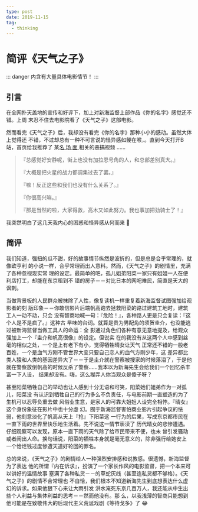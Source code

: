 ```yaml
---
type: post
date: 2019-11-15
tag:
  - thinking
---
```


# 简评《天气之子》

::: danger 
内含有大量具体电影情节！
:::

## 引言

在全网扑天盖地的宣传和好评下，加上对新海监督上部作品《你的名字》感觉还不错。上周
末忍不住去电影院看了《天气之子》这部电影。

然而看完《天气之子》后，我却没有看完《你的名字》那种小小的感动。虽然大体上觉得还
不错，不过却总有一种不可言说的怪异感如鲠在喉，。直到今天打开B站，首页给我推荐了
    某[名 场 面
](https://zh.moegirl.org/zh-hans/%E4%B8%8D%E8%A6%81%E5%81%9C%E4%B8%8B%E6%9D%A5%E5%95%8A%EF%BC%81)
相关的恶搞视频
……

> 『总感觉好安静呢，街上也没有加拉恩号角的人，和总部差别真大。』
>
> 『大概是把火星的战力都调集过去了罢。』
>
> 『嘛！反正这些和我们也没有什么关系了。』
>
> 『你很高兴嘛。』
>
> 『那是当然的啦，大家得救，高木又如此努力。我也事加把劲骑士了！』

我突然明白了这几天我内心的困惑和怪异感从何而来 :thinking:

## 简评

我们知道，强扭的瓜不甜，好的故事情节纵然是波折的，但是总是合乎常理的，就像欧亨利
的小说一样，合乎常理而出人意料。然而，《天气之子》的剧情里，充满了各种忽视现实常
理的设定。最简单的吧，孤儿姐弟阳菜一家只有姐姐一人在便利店打工，却能在东京租到不
错的房子－－对比日本的网吧难民，简直是天大的讽刺。

当做背景板的人民群众被抹除了人性，像复读机一样重复着新海监督试图强加给观影者的刻
版印象－－你敢信影片后端帆高跑去拯救阳菜的路过建筑工地时，建筑工人一动不动，只会
没有智商地喊一句：『危险！』，各种路人更是只会复读：『这个人是不是疯了。』这种古
早味的台词。就算是贵为男配角的须贺圭介，也没能逃过被新海监督当做工具人的命运：全
影通过角色们各种有意无意地提及，给观众强加上一个『圭介和帆高很像』的设定。但说实
在的我没有从这两个人中感到丝毫的相似之处，一个是上有老下有小，觉得牺牲晴女让天气
正常还不错的一般老百姓，一个是血气方刚不管世界大变只要自己恋人的血气方刚少年，这
差异都比类人猿和人类的基因差异大了－－于是圭介就在警察被搜家的时候落泪了，于是他
就在警察放倒帆高的时候反杀了警察……我本以为新海先生会给我们一个回忆杀丰富一下人设，
结果却没有。嗨，这么糊弄人你当观众是傻子呀？

甚至阳菜牺牲自己的举动也让人感到十分无语和可笑，阳菜她们姐弟作为一对孤儿，阳菜没
有认识到牺牲自己的行为多么不负责任，与电影前期一直塑造的为了生机可以忍辱负重去做
风俗业生意，是家人的可靠大姐姐人设完全相悖。『晴女』这个身份象征在影片中也十分虚
幻。囿于新海监督害怕商业影片引起争议的怯弱，他刻意淡化了帆高从天上『抢』下阳菜这
一行为的后果，写成东京都市民在一直下雨的世界里快乐地生活着。先不说这一情节亵渎了
历代晴女的悲惨遭遇。仔细观察可以发现，原本一直下雨的天气除了给市民带来不便，也未
曾引发骚动或者闹出人命。换句话说，阳菜的牺牲本身就是毫无意义的，除非强行给她安上
一个恰烂钱过度惨遭天道好轮回的罪名。

总的来说，《天气之子》的剧情给人一种强烈安排感和说教感。很遗憾，新海监督为了表达
他的所谓『内在诉求』，扮演了一个家长作风的电影监督，把一个本来可以讲好的温情故事
塞满了各种私货－－的草蛇灰线（甚至连私货都不够格）。《天气之子》的剧情不合常理也
不自恰，我们根本不知道新海先生到底想表达什么虚幻的诉求。如果他狠下心来让大雨引发
洪水淹死东京几百万人，我还能从中生出些个人利益与集体利益的思考－－然而他没有。那
么，以我浅薄的智商只能想到他可能是在致敬伟大的后现代主义荒诞戏剧《等待戈多》了
:joy:

